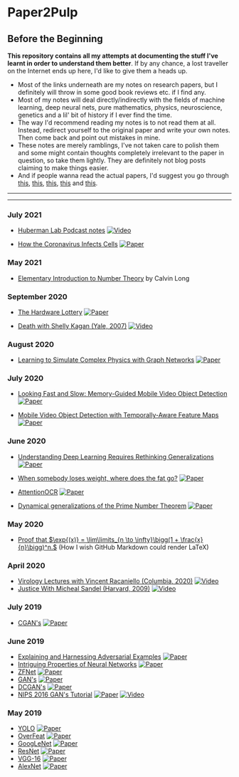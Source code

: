 # Paper2Pulp

## Before the Beginning

**This repository contains all my attempts at documenting the stuff I've learnt in order to understand them better**. If by any chance, a lost traveller on the Internet ends up here, I'd like to give them a heads up.

- Most of the links underneath are my notes on research papers, but I definitely will throw in some good book reviews etc. if I find any.
- Most of my notes will deal directly/indirectly with the fields of machine learning, deep neural nets, pure mathematics, physics, neuroscience, genetics and a lil' bit of history if I ever find the time.
- The way I'd recommend reading my notes is to not read them at all. Instead, redirect yourself to the original paper and write your own notes. Then come back and point out mistakes in mine.
- These notes are merely ramblings, I've not taken care to polish them and some might contain thoughts completely irrelevant to the paper in question, so take them lightly. They are definitely not blog posts claiming to make things easier.
- And if people wanna read the actual papers, I'd suggest you go through [this](http://organizationsandmarkets.com/2010/08/31/how-to-read-an-academic-article/), [this](https://www.cc.gatech.edu/~akmassey/posts/2012-02-15-advice-on-reading-academic-papers.html), [this](http://violentmetaphors.com/2013/08/25/how-to-read-and-understand-a-scientific-paper-2/), [this](http://michaelrbernste.in/2014/10/21/should-i-read-papers.html) and [this](https://www.youtube.com/watch?v=8eRx5Wo3xYA).

---

---

### July 2021

- [Huberman Lab Podcast notes](https://github.com/kyscg/Paper2Pulp/blob/master/notes/hubermanlab.pdf) [![Video](http://img.shields.io/badge/Playlist-YouTube-ff0000.svg)](https://www.youtube.com/playlist?list=PLPNW_gerXa4Pc8S2qoUQc5e8Ir97RLuVW)

- [How the Coronavirus Infects Cells](https://github.com/kyscg/Paper2Pulp/blob/master/notes/DeltaSARSnCoV2.pdf) [![Paper](https://img.shields.io/badge/Nature-Feature-blue)](https://www.nature.com/articles/d41586-021-02039-y)

### May 2021

- [Elementary Introduction to Number Theory](https://github.com/kyscg/Paper2Pulp/blob/master/notes/longnumbertheory.pdf) by Calvin Long

### September 2020

- [The Hardware Lottery](https://github.com/kyscg/Paper2Pulp/blob/master/notes/hardwareLottery.md) [![Paper](http://img.shields.io/badge/arXiv-2009.06489-B3181B.svg)](https://arxiv.org/abs/2009.06489)

- [Death with Shelly Kagan (Yale, 2007)](https://github.com/kyscg/Paper2Pulp/blob/master/notes/DeathShellyKagan.md) [![Video](http://img.shields.io/badge/Playlist-YouTube-ff0000.svg)](https://www.youtube.com/playlist?list=PLEA18FAF1AD9047B0)

### August 2020

- [Learning to Simulate Complex Physics with Graph Networks](https://github.com/kyscg/Paper2Pulp/blob/master/notes/phySim.md) [![Paper](http://img.shields.io/badge/arXiv-2002.09405-B3181B.svg)](https://arxiv.org/abs/2002.09405)

### July 2020

- [Looking Fast and Slow: Memory-Guided Mobile Video Object Detection](https://github.com/kyscg/Paper2Pulp/blob/master/notes/FastSlow.md) [![Paper](http://img.shields.io/badge/arXiv-1903.10172-B3181B.svg)](https://arxiv.org/abs/1903.10172)

- [Mobile Video Object Detection with Temporally-Aware Feature Maps](https://github.com/kyscg/Paper2Pulp/blob/master/notes/mVOD.md) [![Paper](http://img.shields.io/badge/arXiv-1711.06368-B3181B.svg)](https://arxiv.org/abs/1711.06368)

### June 2020

- [Understanding Deep Learning Requires Rethinking Generalizations](https://github.com/kyscg/Paper2Pulp/blob/master/notes/rethinkGeneralizations.md) [![Paper](http://img.shields.io/badge/arXiv-1611.03530-B3181B.svg)](https://arxiv.org/abs/1611.03530)

- [When somebody loses weight, where does the fat go?](https://github.com/kyscg/Paper2Pulp/blob/master/notes/weightLoss.md) [![Paper](http://img.shields.io/badge/BMJ-2014;349:g7257-2A6EBB.svg)](https://www.bmj.com/content/349/bmj.g7257)

- [AttentionOCR](https://github.com/kyscg/Paper2Pulp/blob/master/notes/attentionOCR.md) [![Paper](http://img.shields.io/badge/arXiv-1704.03549-B3181B.svg)](https://arxiv.org/abs/1704.03549)

- [Dynamical generalizations of the Prime Number Theorem](https://github.com/kyscg/Paper2Pulp/blob/master/notes/PrimeNumberTheorem.pdf) [![Paper](http://img.shields.io/badge/arXiv-2002.03498-B3181B.svg)](https://arxiv.org/abs/2002.03498)

### May 2020

- [Proof that $\exp{(x)} = \lim\limits_{n \to \infty}\bigg(1 + \frac{x}{n}\bigg)^n.$](https://github.com/kyscg/Paper2Pulp/blob/master/notes/expProof.pdf) (How I wish GitHub Markdown could render LaTeX)

### April 2020

- [Virology Lectures with Vincent Racaniello (Columbia, 2020)](https://github.com/kyscg/Paper2Pulp/blob/master/notes/Virology%20with%20Vincent%20Racaniello.md) [![Video](http://img.shields.io/badge/Playlist-YouTube-ff0000.svg)](https://www.youtube.com/playlist?list=PLGhmZX2NKiNldpyRUBBEzNoWL0Cso1jip)
- [Justice With Micheal Sandel (Harvard, 2009)](https://github.com/kyscg/Paper2Pulp/blob/master/notes/Justice%20with%20Micheal%20Sandel.md) [![Video](http://img.shields.io/badge/Playlist-YouTube-ff0000.svg)](https://www.youtube.com/playlist?list=PL30C13C91CFFEFEA6)

### July 2019

- [CGAN's](https://github.com/kyscg/Paper2Pulp/blob/master/notes/CGANs.md) [![Paper](http://img.shields.io/badge/arXiv-1411.1784-B3181B.svg)](https://arxiv.org/abs/1411.1784)

### June 2019

- [Explaining and Harnessing Adversarial Examples](https://github.com/kyscg/Paper2Pulp/blob/master/notes/Explaining%20and%20Harnessing%20Adversarial%20Examples.md) [![Paper](http://img.shields.io/badge/arXiv-1412.6572-B3181B.svg)](https://arxiv.org/abs/1412.6572)
- [Intriguing Properties of Neural Networks](https://github.com/kyscg/Paper2Pulp/blob/master/notes/Intriguing%20Properties%20of%20Neural%20Networks.md) [![Paper](http://img.shields.io/badge/arXiv-1312.6199-B3181B.svg)](https://arxiv.org/abs/1312.6199)
- [ZFNet](https://github.com/kyscg/Paper2Pulp/blob/master/notes/ZFNet.md) [![Paper](http://img.shields.io/badge/arXiv-1311.2901-B3181B.svg)](https://arxiv.org/abs/1311.2901)
- [GAN's](https://github.com/kyscg/Paper2Pulp/blob/master/notes/Generative%20Adversarial%20Networks.md) [![Paper](http://img.shields.io/badge/arXiv-1406.2661-B3181B.svg)](https://arxiv.org/abs/1406.2661)
- [DCGAN's](https://github.com/kyscg/Paper2Pulp/blob/master/notes/DCGANs.md) [![Paper](http://img.shields.io/badge/arXiv-1511.06434-B3181B.svg)](https://arxiv.org/abs/1511.06434)
- [NIPS 2016 GAN's Tutorial](https://github.com/kyscg/Paper2Pulp/blob/master/notes/NIPS%202016%20GANs%20Tutorial.md) [![Paper](http://img.shields.io/badge/arXiv-1701.00160-B3181B.svg)](https://arxiv.org/abs/1701.00160) [![Video](http://img.shields.io/badge/Video-YouTube-ff0000.svg)](https://www.youtube.com/watch?v=HGYYEUSm-0Q)

### May 2019

- [YOLO](https://github.com/kyscg/Paper2Pulp/blob/master/notes/YOLO.md) [![Paper](http://img.shields.io/badge/arXiv-1506.02640-B3181B.svg)](https://arxiv.org/abs/1506.02640)
- [OverFeat](https://github.com/kyscg/Paper2Pulp/blob/master/notes/OverFeat.md) [![Paper](http://img.shields.io/badge/arXiv-1312.6229-B3181B.svg)](https://arxiv.org/abs/1312.6229)
- [GoogLeNet](https://github.com/kyscg/Paper2Pulp/blob/master/notes/GoogLeNet.md) [![Paper](http://img.shields.io/badge/arXiv-1409.4842-B3181B.svg)](https://arxiv.org/abs/1409.4842)
- [ResNet](https://github.com/kyscg/Paper2Pulp/blob/master/notes/ResNet.md) [![Paper](http://img.shields.io/badge/arXiv-1512.03385-B3181B.svg)](https://arxiv.org/abs/1512.03385)
- [VGG-16](https://github.com/kyscg/Paper2Pulp/blob/master/notes/VGG16.md) [![Paper](http://img.shields.io/badge/arXiv-1409.1556-B3181B.svg)](https://arxiv.org/abs/1409.1556)
- [AlexNet](https://github.com/kyscg/Paper2Pulp/blob/master/notes/AlexNet.md) [![Paper](http://img.shields.io/badge/NeurIPS-4824-357EBD.svg)](https://papers.nips.cc/paper/4824-imagenet-classification-with-deep-convolutional-neural-networks)

